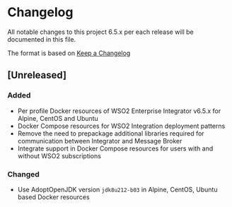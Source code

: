 # Changelog
All notable changes to this project 6.5.x per each release will be documented in this file.

The format is based on [Keep a Changelog](https://keepachangelog.com/en/1.0.0/)

## [Unreleased]

### Added
- Per profile Docker resources of WSO2 Enterprise Integrator v6.5.x for Alpine, CentOS and Ubuntu
- Docker Compose resources for WSO2 Integration deployment patterns
- Remove the need to prepackage additional libraries required for communication between Integrator and Message Broker
- Integrate support in Docker Compose resources for users with and without WSO2 subscriptions

### Changed
- Use AdoptOpenJDK version `jdk8u212-b03` in Alpine, CentOS, Ubuntu based Docker resources

[v6.5.0.1]: https://github.com/wso2/docker-apim/compare/v6.4.0.2...v6.5.0.1
